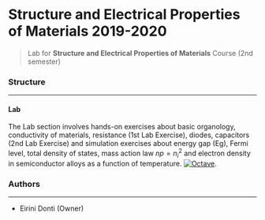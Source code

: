 # Structure and Electrical Properties of Materials 2019-2020
> Lab for **Structure and Electrical Properties of Materials** Course (2nd semester)

### Structure
---
#### Lab

The Lab section involves hands-on exercises about basic organology, conductivity of materials, resistance (1st Lab Exercise), diodes, capacitors (2nd Lab Exercise)  and simulation exercises about energy gap (Eg), Fermi level, total density of states, mass action law $np = n_i^2$ and electron density in semiconductor alloys as a function of temperature. [![Octave](https://img.shields.io/badge/OCTAVE-darkblue?style=for-the-badge&logo=octave&logoColor=fcd683)](https://octave.org/).


### Authors
---

- Eirini Donti (Owner)

<!-- ### License
--- -->
